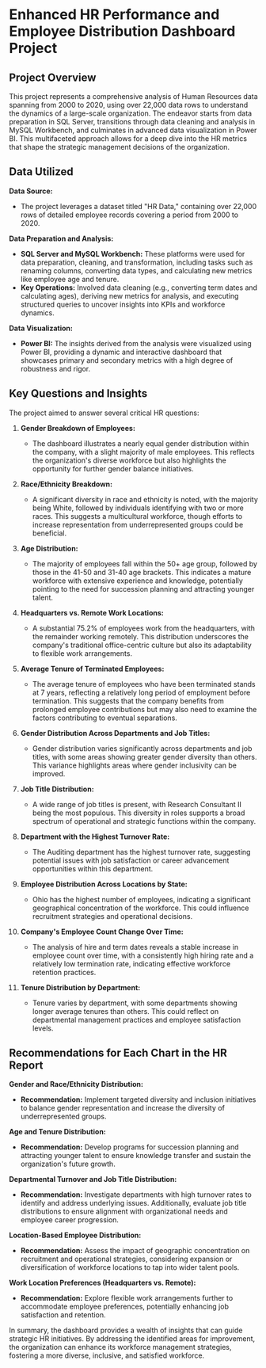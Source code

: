 
# Enhanced HR Performance and Employee Distribution Dashboard Project

## Project Overview

This project represents a comprehensive analysis of Human Resources data spanning from 2000 to 2020, using over 22,000 data rows to understand the dynamics of a large-scale organization. The endeavor starts from data preparation in SQL Server, transitions through data cleaning and analysis in MySQL Workbench, and culminates in advanced data visualization in Power BI. This multifaceted approach allows for a deep dive into the HR metrics that shape the strategic management decisions of the organization.

## Data Utilized

**Data Source:**
- The project leverages a dataset titled "HR Data," containing over 22,000 rows of detailed employee records covering a period from 2000 to 2020.

**Data Preparation and Analysis:**
- **SQL Server and MySQL Workbench:** These platforms were used for data preparation, cleaning, and transformation, including tasks such as renaming columns, converting data types, and calculating new metrics like employee age and tenure.
- **Key Operations:** Involved data cleaning (e.g., converting term dates and calculating ages), deriving new metrics for analysis, and executing structured queries to uncover insights into KPIs and workforce dynamics.

**Data Visualization:**
- **Power BI:** The insights derived from the analysis were visualized using Power BI, providing a dynamic and interactive dashboard that showcases primary and secondary metrics with a high degree of robustness and rigor.

## Key Questions and Insights

The project aimed to answer several critical HR questions:

1. **Gender Breakdown of Employees:**
   - The dashboard illustrates a nearly equal gender distribution within the company, with a slight majority of male employees. This reflects the organization's diverse workforce but also highlights the opportunity for further gender balance initiatives.

2. **Race/Ethnicity Breakdown:**
   - A significant diversity in race and ethnicity is noted, with the majority being White, followed by individuals identifying with two or more races. This suggests a multicultural workforce, though efforts to increase representation from underrepresented groups could be beneficial.

3. **Age Distribution:**
   - The majority of employees fall within the 50+ age group, followed by those in the 41-50 and 31-40 age brackets. This indicates a mature workforce with extensive experience and knowledge, potentially pointing to the need for succession planning and attracting younger talent.

4. **Headquarters vs. Remote Work Locations:**
   - A substantial 75.2% of employees work from the headquarters, with the remainder working remotely. This distribution underscores the company's traditional office-centric culture but also its adaptability to flexible work arrangements.

5. **Average Tenure of Terminated Employees:**
   - The average tenure of employees who have been terminated stands at 7 years, reflecting a relatively long period of employment before termination. This suggests that the company benefits from prolonged employee contributions but may also need to examine the factors contributing to eventual separations.

6. **Gender Distribution Across Departments and Job Titles:**
   - Gender distribution varies significantly across departments and job titles, with some areas showing greater gender diversity than others. This variance highlights areas where gender inclusivity can be improved.

7. **Job Title Distribution:**
   - A wide range of job titles is present, with Research Consultant II being the most populous. This diversity in roles supports a broad spectrum of operational and strategic functions within the company.

8. **Department with the Highest Turnover Rate:**
   - The Auditing department has the highest turnover rate, suggesting potential issues with job satisfaction or career advancement opportunities within this department.

9. **Employee Distribution Across Locations by State:**
   - Ohio has the highest number of employees, indicating a significant geographical concentration of the workforce. This could influence recruitment strategies and operational decisions.

10. **Company's Employee Count Change Over Time:**
    - The analysis of hire and term dates reveals a stable increase in employee count over time, with a consistently high hiring rate and a relatively low termination rate, indicating effective workforce retention practices.

11. **Tenure Distribution by Department:**
    - Tenure varies by department, with some departments showing longer average tenures than others. This could reflect on departmental management practices and employee satisfaction levels.

## Recommendations for Each Chart in the HR Report

**Gender and Race/Ethnicity Distribution:**
- **Recommendation:** Implement targeted diversity and inclusion initiatives to balance gender representation and increase the diversity of underrepresented groups.

**Age and Tenure Distribution:**
- **Recommendation:** Develop programs for succession planning and attracting younger talent to ensure knowledge transfer and sustain the organization's future growth.

**Departmental Turnover and Job Title Distribution:**
- **Recommendation:** Investigate departments with high turnover rates to identify and address underlying issues. Additionally, evaluate job title distributions to ensure alignment with organizational needs and employee career progression.

**Location-Based Employee Distribution:**
- **Recommendation:** Assess the impact of geographic concentration on recruitment and operational strategies, considering expansion or diversification of workforce locations to tap into wider talent pools.

**Work Location Preferences (Headquarters vs. Remote):**
- **Recommendation:** Explore flexible work arrangements further to accommodate employee preferences, potentially enhancing job satisfaction and retention.

In summary, the dashboard provides a wealth of insights that can guide strategic HR initiatives. By addressing the identified areas for improvement, the organization can enhance its workforce management strategies, fostering a more diverse, inclusive, and satisfied workforce.

